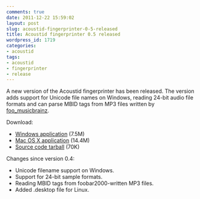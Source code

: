 ```yaml
---
comments: true
date: 2011-12-22 15:59:02
layout: post
slug: acoustid-fingerprinter-0-5-released
title: Acoustid fingerprinter 0.5 released
wordpress_id: 1719
categories:
- acoustid
tags:
- acoustid
- fingerprinter
- release
---
```


A new version of the Acoustid fingerprinter has been released. The version adds support for  Unicode file names on Windows, reading 24-bit audio file formats and can parse MBID tags from MP3 files written by [foo_musicbrainz](http://www.foobar2000.org/components/view/foo_musicbrainz).

Download:

* [Windows application](https://github.com/downloads/lalinsky/acoustid-fingerprinter/acoustid-fingerprinter-0.5-win32.zip) (7.5M)
* [Mac OS X application](https://github.com/downloads/lalinsky/acoustid-fingerprinter/acoustid-fingerprinter-0.5-mac.dmg) (14.4M)
* [Source code tarball](https://github.com/downloads/lalinsky/acoustid-fingerprinter/acoustid-fingerprinter-0.5.tar.gz) (70K)


Changes since version 0.4:

* Unicode filename support on Windows.
* Support for 24-bit sample formats.
* Reading MBID tags from foobar2000-written MP3 files.
* Added .desktop file for Linux.




